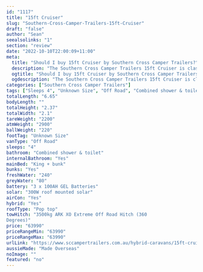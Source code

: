 ```yaml
---
id: "1117"
title: "15ft Cruiser"
slug: "Southern-Cross-Camper-Trailers-15ft-Cruiser"
draft: "false"
author: "Sean"
seealsolinks: "1"
section: "review"
date: "2022-10-10T22:00:09+11:00"
meta:
  title: "Should I buy 15ft Cruiser by Southern Cross Camper Trailers?"
  description: "The Southern Cross Camper Trailers 15ft Cruiser is classed as Off Road, and sleeps 4 people. It is Made Overseas and comes in at Unknown Size. It generally has Combined shower & toilet."
  ogtitle: "Should I buy 15ft Cruiser by Southern Cross Camper Trailers?"
  ogdescription: "The Southern Cross Camper Trailers 15ft Cruiser is classed as Off Road, and sleeps 4 people. It is Made Overseas and comes in at Unknown Size. It generally has Combined shower & toilet."
categories: ["Southern Cross Camper Trailers"]
tags: ["Sleeps 4", "Unknown Size", "Off Road", "Combined shower & toilet", "Pop top", "60 - 70k", "Made Overseas"]
totalLength: "6.65"
bodyLength: ""
totalHeight: "2.37"
totalWidth: "2.1"
tareWeight: "2200"
atmWeight: "2900"
ballWeight: "220"
footTag: "Unknown Size"
vanType: "Off Road"
sleeps: "4"
bathroom: "Combined shower & toilet"
internalBathroom: "Yes"
mainBed: "King + bunk"
bunks: "Yes"
freshWater: "240"
greyWater: "80"
battery: "3 x 100AH GEL Batteries"
solar: "300W roof mounted solar"
airCon: "Yes"
hybrid: "Yes"
roofType: "Pop top"
towHitch: "3500kg ARK XO Extreme Off Road Hitch (360
Degrees)"
price: "63990"
priceRangeMin: "63990"
priceRangeMax: "63990"
urlLink: "https://www.sccampertrailers.com.au/hybrid-caravans/15ft-cruiser-off-road-hybrid-caravan"
aussieMade: "Made Overseas"
noImage: ""
featured: "no"
---
```

